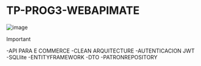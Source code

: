 # TP-PROG3-WEBAPIMATE
![image](https://github.com/user-attachments/assets/482f9079-0526-44b5-8407-ffd87df712e8)
> [!IMPORTANT]
-API PARA E COMMERCE
-CLEAN ARQUITECTURE
-AUTENTICACION JWT
-SQLlite
-ENTITYFRAMEWORK
-DTO
-PATRONREPOSITORY

